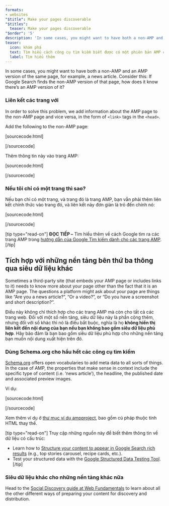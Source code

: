 ```yaml
---
formats:
- websites
"$title": Make your pages discoverable
"$titles":
  teaser: Make your pages discoverable
"$order": '5'
description: 'In some cases, you might want to have both a non-AMP and an AMP version of the same page, for example, a news article. Consider this: If Google Search ...'
teaser:
  icon: khám phá
  text: Tìm hiểu cách công cụ tìm kiếm biết được có một phiên bản AMP cho website của bạn.
  label: Tìm hiểu thêm
---
```


In some cases, you might want to have both a non-AMP and an AMP version of the same page, for example, a news article. Consider this: If Google Search finds the non-AMP version of that page, how does it know there’s an AMP version of it?

### Liên kết các trang với <link>

In order to solve this problem, we add information about the AMP page to the non-AMP page and vice versa, in the form of `<link>` tags in the `<head>`.

Add the following to the non-AMP page:

[sourcecode:html]

<link rel="amphtml" href="https://www.example.com/url/to/amp/document.html">
[/sourcecode]

Thêm thông tin này vào trang AMP:

[sourcecode:html]

<link rel="canonical" href="https://www.example.com/url/to/full/document.html">
[/sourcecode]

### Nếu tôi chỉ có một trang thì sao?

Nếu bạn chỉ có một trang, và trang đó là trang AMP, bạn vẫn phải thêm liên kết chính thức vào trang đó, và liên kết này đơn giản là trỏ đến chính nó:

[sourcecode:html]

<link rel="canonical" href="https://www.example.com/url/to/amp/document.html">
[/sourcecode]

[tip type="read-on"] **ĐỌC TIẾP –** Tìm hiểu thêm về cách Google tìm ra các trang AMP trong [hướng dẫn của Google Tìm kiếm dành cho các trang AMP](https://support.google.com/webmasters/answer/6340290). [/tip]

## Tích hợp với những nền tảng bên thứ ba thông qua siêu dữ liệu khác <a name="integrate-with-third-party-platforms-through-additional-metadata"></a>

Sometimes a third-party site (that embeds your AMP page or includes links to it) needs to know more about your page other than the fact that it is an AMP page. The questions a platform might ask about your page are things like “Are you a news article?”, “Or a video?”, or “Do you have a screenshot and short description?”.

Điều này không chỉ thích hợp cho các trang AMP mà còn cho tất cả các trang web. Đối với một số nền tảng, siêu dữ liệu này là phần cộng thêm, nhưng đối với số khác thì nó là điều bắt buộc, nghĩa là họ **không hiển thị liên kết đến nội dung của bạn nếu bạn không bao gồm siêu dữ liệu phù hợp**. Hãy bảo đảm là bạn bao gồm siêu dữ liệu phù hợp cho những nền tảng bạn muốn nội dung xuất hiện trên đó.

### Dùng Schema.org cho hầu hết các công cụ tìm kiếm

[Schema.org](http://schema.org/) offers open vocabularies to add meta data to all sorts of things. In the case of AMP, the properties that make sense in context include the specific type of content (i.e. ‘news article’), the headline, the published date and associated preview images.

Ví dụ:

[sourcecode:html]

<script type="application/ld+json">
  {
    "@context": "http://schema.org",
    "@type": "NewsArticle",
    "mainEntityOfPage": "http://cdn.ampproject.org/article-metadata.html",
    "headline": "Lorem Ipsum",
    "datePublished": "1907-05-05T12:02:41Z",
    "dateModified": "1907-05-05T12:02:41Z",
    "description": "The Catiline Orations continue to beguile engineers and designers alike -- but can it stand the test of time?",
    "author": {
      "@type": "Person",
      "name": "Jordan M Adler"
    },
    "publisher": {
      "@type": "Organization",
      "name": "Google",
      "logo": {
        "@type": "ImageObject",
        "url": "http://cdn.ampproject.org/logo.jpg",
        "width": 600,
        "height": 60
      }
    },
    "image": {
      "@type": "ImageObject",
      "url": "http://cdn.ampproject.org/leader.jpg",
      "height": 2000,
      "width": 800
    }
  }
</script>

[/sourcecode]

Xem thêm ví dụ ở [thư mục ví dụ ampproject](https://github.com/ampproject/amphtml/tree/master/examples/metadata-examples), bao gồm cú pháp thuộc tính HTML thay thế.

[tip type="read-on"] Truy cập những nguồn này để biết thêm thông tin về dữ liệu có cấu trúc:

- Learn how to [Structure your content to appear in Google Search rich results](https://developers.google.com/search/docs/guides/mark-up-content) (e.g., top stories carousel, recipe cards, etc.).
- Test your structured data with the [Google Structured Data Testing Tool](https://developers.google.com/structured-data/testing-tool/). [/tip]

### Siêu dữ liệu khác cho những nền tảng khác nữa

Head to the [Social Discovery guide at Web Fundamentals](https://developers.google.com/web/fundamentals/discovery-and-monetization/social-discovery/) to learn about all the other different ways of preparing your content for discovery and distribution.
